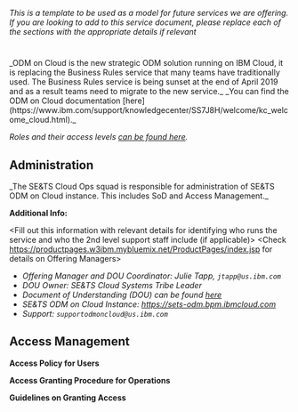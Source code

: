 _This is a template to be used as a model for future services we are offering. If you are looking to add to this service document, please replace each of the sections with the appropriate details if relevant_

# <Name of the Service>

<Description of the Service>
_ODM on Cloud is the new strategic ODM solution running on IBM Cloud, it is replacing the Business Rules service that many teams have traditionally used. The Business Rules service is being sunset at the end of April 2019 and as a result teams need to migrate to the new service._

<Link to Existing Documentation and any useful details> 
_You can find the ODM on Cloud documentation [here](https://www.ibm.com/support/knowledgecenter/SS7J8H/welcome/kc_welcome_cloud.html)._

_Roles and their access levels [can be found here](https://www.ibm.com/support/knowledgecenter/en/SS7J8H/com.ibm.odm.cloud.admin/topics/con_work_env.html)._

## Administration

<High Level Description of the Support Our Team Provides>
_The SE&TS Cloud Ops squad is responsible for administration of SE&TS ODM on Cloud instance. This includes SoD and Access Management._

**Additional Info:**

<Fill out this information with relevant details for identifying who runs the service and who the 2nd level support staff include (if applicable)>
<Check https://productpages.w3ibm.mybluemix.net/ProductPages/index.jsp for details on Offering Managers>

- _Offering Manager and DOU Coordinator: Julie Tapp, `jtapp@us.ibm.com`_
- _DOU Owner: SE&TS Cloud Systems Tribe Leader_
- _Document of Understanding (DOU) can be found [here](https://ibm.ent.box.com/file/441726568918)_
- _SE&TS ODM on Cloud Instance: https://sets-odm.bpm.ibmcloud.com_
- _Support: `supportodmoncloud@us.ibm.com`_

## Access Management

<This section should include any high level guidelines about creating credentials in the system.>
<Management system for credentials will vary by document and need. Please include any relevant links or details as needed.>

**Access Policy for Users**

**Access Granting Procedure for Operations**

**Guidelines on Granting Access**